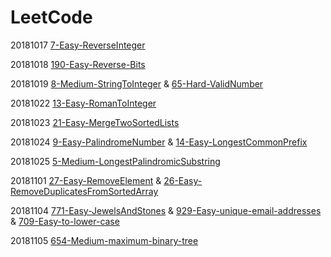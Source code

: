 # LeetCode



20181017 [7-Easy-ReverseInteger](./7-Easy-ReverseInteger.md)

20181018 [190-Easy-Reverse-Bits](./190-Easy-Reverse-Bits.md)

20181019 [8-Medium-StringToInteger](./8-Medium-StringToInteger.md) & [65-Hard-ValidNumber](./65-Hard-ValidNumber.md)

20181022 [13-Easy-RomanToInteger](./13-Easy-RomanToInteger.md)

20181023 [21-Easy-MergeTwoSortedLists](./21-Easy-MergeTwoSortedLists.md)

20181024 [9-Easy-PalindromeNumber](./9-Easy-PalindromeNumber.md) & [14-Easy-LongestCommonPrefix](./14-Easy-LongestCommonPrefix.md)

20181025 [5-Medium-LongestPalindromicSubstring](./5-Medium-LongestPalindromicSubstring.md)

20181101 [27-Easy-RemoveElement](./27-Easy-RemoveElement.md) & [26-Easy-RemoveDuplicatesFromSortedArray](./26-Easy-RemoveDuplicatesFromSortedArray.md)

20181104 [771-Easy-JewelsAndStones](./771-Easy-JewelsAndStones.md) & [929-Easy-unique-email-addresses](./929-Easy-unique-email-addresses.md) & [709-Easy-to-lower-case](./709-Easy-to-lower-case.md)

20181105 [654-Medium-maximum-binary-tree](./654-Medium-maximum-binary-tree.md)
